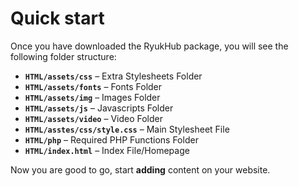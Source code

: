 # Quick start

Once you have downloaded the RyukHub package, you will see the following folder structure:

* **`HTML/assets/css`** – Extra Stylesheets Folder
* **`HTML/assets/fonts`** – Fonts Folder
* **`HTML/assets/img`** – Images Folder
* **`HTML/assets/js`** – Javascripts Folder
* **`HTML/assets/video`** – Video Folder
* **`HTML/asstes/css/style.css`** – Main Stylesheet File
* **`HTML/php`** – Required PHP Functions Folder
* **`HTML/index.html`** – Index File/Homepage

Now you are good to go, start **adding** content on your website.

